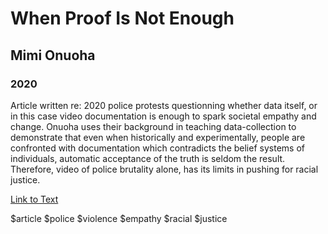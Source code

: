 # When Proof Is Not Enough 
## Mimi Onuoha
### 2020

Article written re: 2020 police protests questionning whether data itself, or in this case video documentation is enough to spark societal empathy and change.  Onuoha uses their background in teaching data-collection to demonstrate that even when historically and experimentally, people are confronted with documentation which contradicts the belief systems of individuals, automatic acceptance of the truth is seldom the result.  Therefore, video of police brutality alone, has its limits in pushing for racial justice.

[Link to Text](https://fivethirtyeight.com/features/when-proof-is-not-enough/)

$article $police $violence $empathy $racial $justice 